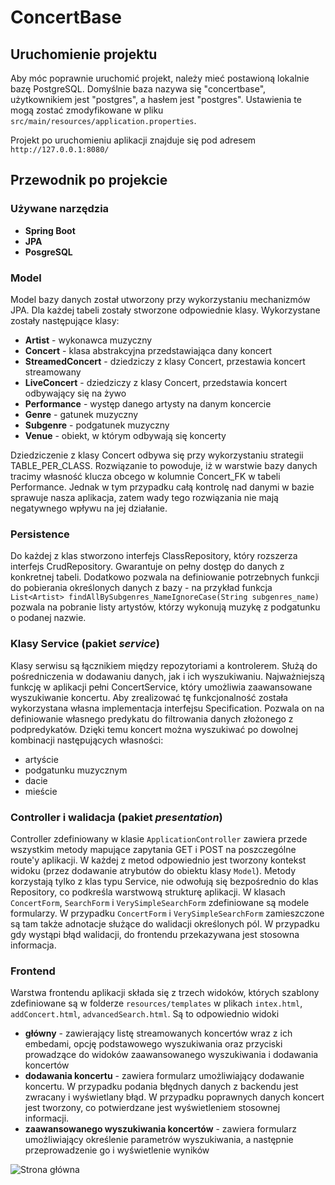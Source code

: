 # ConcertBase

## Uruchomienie projektu

Aby móc poprawnie uruchomić projekt, należy mieć postawioną lokalnie bazę PostgreSQL. Domyślnie baza nazywa się "concertbase", użytkownikiem jest "postgres", a hasłem jest "postgres". Ustawienia te mogą zostać zmodyfikowane w pliku `src/main/resources/application.properties`. 

Projekt po uruchomieniu aplikacji znajduje się pod adresem `http://127.0.0.1:8080/`
## Przewodnik po projekcie

### Używane narzędzia

* **Spring Boot**
* **JPA**
* **PosgreSQL**

### Model
Model bazy danych został utworzony przy wykorzystaniu mechanizmów JPA.
Dla każdej tabeli zostały stworzone odpowiednie klasy.
Wykorzystane zostały następujące klasy:
* **Artist** - wykonawca muzyczny
* **Concert** - klasa abstrakcyjna przedstawiająca dany koncert
* **StreamedConcert** - dziedziczy z klasy Concert, przestawia koncert streamowany
* **LiveConcert** - dziedziczy z klasy Concert, przedstawia koncert odbywający się na żywo
* **Performance** - występ danego artysty na danym koncercie
* **Genre** - gatunek muzyczny
* **Subgenre** - podgatunek muzyczny
* **Venue** - obiekt, w którym odbywają się koncerty

Dziedziczenie z klasy Concert odbywa się przy wykorzystaniu strategii TABLE_PER_CLASS. Rozwiązanie to powoduje, iż w warstwie bazy danych tracimy własność 
klucza obcego w kolumnie Concert_FK w tabeli Performance. Jednak w tym przypadku całą kontrolę nad danymi w bazie sprawuje nasza aplikacja, zatem wady tego
rozwiązania nie mają negatywnego wpływu na jej działanie.

### Persistence
Do każdej z klas stworzono interfejs ClassRepository, który rozszerza interfejs CrudRepository. Gwarantuje on 
pełny dostęp do danych z konkretnej tabeli. Dodatkowo pozwala na definiowanie potrzebnych funkcji
do pobierania określonych danych z bazy - na przykład funkcja `List<Artist> findAllBySubgenres_NameIgnoreCase(String subgenres_name)`
 pozwala na pobranie listy artystów, którzy wykonują muzykę z podgatunku o podanej nazwie.


### Klasy Service (pakiet *service*)
Klasy serwisu są łącznikiem między repozytoriami a  kontrolerem. Służą do pośredniczenia w dodawaniu danych, jak i ich wyszukiwaniu.
Najważniejszą funkcję w aplikacji pełni ConcertService, który umożliwia zaawansowane wyszukiwanie koncertu. Aby zrealizować tę funkcjonalność
została wykorzystana własna implementacja interfejsu Specification. Pozwala on na definiowanie własnego predykatu do filtrowania danych
złożonego z podpredykatów. Dzięki temu koncert można wyszukiwać po dowolnej kombinacji następujących własności:
* artyście
* podgatunku muzycznym
* dacie
* mieście
### Controller i walidacja (pakiet *presentation*)

Controller zdefiniowany w klasie `ApplicationController` zawiera przede wszystkim metody mapujące zapytania GET i POST na poszczególne route'y aplikacji. W każdej z metod odpowiednio jest tworzony kontekst widoku (przez dodawanie atrybutów do obiektu klasy `Model`). Metody korzystają tylko z klas typu Service, nie odwołują się bezpośrednio do klas Repository, co podkreśla warstwową strukturę aplikacji. W klasach `ConcertForm`, `SearchForm` i `VerySimpleSearchForm` zdefiniowane są modele formularzy. W przypadku `ConcertForm` i `VerySimpleSearchForm` zamieszczone są tam także adnotacje służące do walidacji określonych pól. W przypadku gdy wystąpi błąd walidacji, do frontendu przekazywana jest stosowna informacja.

### Frontend

Warstwa frontendu aplikacji składa się z trzech widoków, których szablony zdefiniowane są w folderze `resources/templates` w plikach `intex.html`, `addConcert.html`, `advancedSearch.html`. Są to odpowiednio widoki 
- **główny** - zawierający listę streamowanych koncertów wraz z ich embedami, opcję podstawowego wyszukiwania oraz przyciski prowadzące do widoków zaawansowanego wyszukiwania i dodawania koncertów
- **dodawania koncertu** - zawiera formularz umożliwiający dodawanie koncertu. W przypadku podania błędnych danych z backendu jest zwracany i wyświetlany błąd. W przypadku poprawnych danych koncert jest tworzony, co potwierdzane jest wyświetleniem stosownej informacji.
- **zaawansowanego wyszukiwania koncertów** - zawiera formularz umożliwiający określenie parametrów wyszukiwania, a następnie przeprowadzenie go i wyświetlenie wyników

![Strona główna]("screen.png")